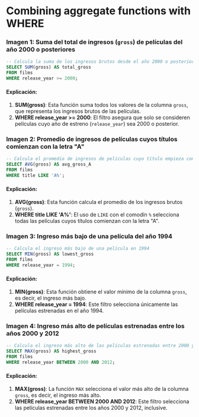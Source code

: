 # Combining aggregate functions with WHERE

### Imagen 1: Suma del total de ingresos (`gross`) de películas del año 2000 o posteriores
```sql
-- Calcula la suma de los ingresos brutos desde el año 2000 o posterior
SELECT SUM(gross) AS total_gross
FROM films
WHERE release_year >= 2000;
```

#### Explicación:
1. **SUM(gross)**: Esta función suma todos los valores de la columna `gross`, que representa los ingresos brutos de las películas.
2. **WHERE release_year >= 2000**: El filtro asegura que solo se consideren películas cuyo año de estreno (`release_year`) sea 2000 o posterior.

### Imagen 2: Promedio de ingresos de películas cuyos títulos comienzan con la letra "A"
```sql
-- Calcula el promedio de ingresos de películas cuyo título empieza con "A"
SELECT AVG(gross) AS avg_gross_A
FROM films
WHERE title LIKE 'A%';
```

#### Explicación:
1. **AVG(gross)**: Esta función calcula el promedio de los ingresos brutos (`gross`).
2. **WHERE title LIKE 'A%'**: El uso de `LIKE` con el comodín `%` selecciona todas las películas cuyos títulos comienzan con la letra "A".

### Imagen 3: Ingreso más bajo de una película del año 1994
```sql
-- Calcula el ingreso más bajo de una película en 1994
SELECT MIN(gross) AS lowest_gross
FROM films
WHERE release_year = 1994;
```

#### Explicación:
1. **MIN(gross)**: Esta función obtiene el valor mínimo de la columna `gross`, es decir, el ingreso más bajo.
2. **WHERE release_year = 1994**: Este filtro selecciona únicamente las películas estrenadas en el año 1994.

### Imagen 4: Ingreso más alto de películas estrenadas entre los años 2000 y 2012
```sql
-- Calcula el ingreso más alto de las películas estrenadas entre 2000 y 2012
SELECT MAX(gross) AS highest_gross
FROM films
WHERE release_year BETWEEN 2000 AND 2012;
```

#### Explicación:
1. **MAX(gross)**: La función `MAX` selecciona el valor más alto de la columna `gross`, es decir, el ingreso más alto.
2. **WHERE release_year BETWEEN 2000 AND 2012**: Este filtro selecciona las películas estrenadas entre los años 2000 y 2012, inclusive.